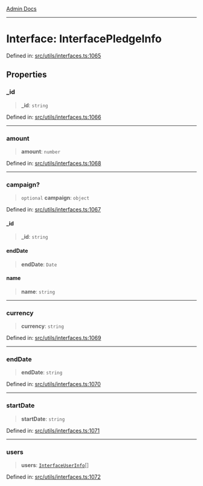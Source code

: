 [Admin Docs](/)

***

# Interface: InterfacePledgeInfo

Defined in: [src/utils/interfaces.ts:1065](https://github.com/PalisadoesFoundation/talawa-admin/blob/main/src/utils/interfaces.ts#L1065)

## Properties

### \_id

> **\_id**: `string`

Defined in: [src/utils/interfaces.ts:1066](https://github.com/PalisadoesFoundation/talawa-admin/blob/main/src/utils/interfaces.ts#L1066)

***

### amount

> **amount**: `number`

Defined in: [src/utils/interfaces.ts:1068](https://github.com/PalisadoesFoundation/talawa-admin/blob/main/src/utils/interfaces.ts#L1068)

***

### campaign?

> `optional` **campaign**: `object`

Defined in: [src/utils/interfaces.ts:1067](https://github.com/PalisadoesFoundation/talawa-admin/blob/main/src/utils/interfaces.ts#L1067)

#### \_id

> **\_id**: `string`

#### endDate

> **endDate**: `Date`

#### name

> **name**: `string`

***

### currency

> **currency**: `string`

Defined in: [src/utils/interfaces.ts:1069](https://github.com/PalisadoesFoundation/talawa-admin/blob/main/src/utils/interfaces.ts#L1069)

***

### endDate

> **endDate**: `string`

Defined in: [src/utils/interfaces.ts:1070](https://github.com/PalisadoesFoundation/talawa-admin/blob/main/src/utils/interfaces.ts#L1070)

***

### startDate

> **startDate**: `string`

Defined in: [src/utils/interfaces.ts:1071](https://github.com/PalisadoesFoundation/talawa-admin/blob/main/src/utils/interfaces.ts#L1071)

***

### users

> **users**: [`InterfaceUserInfo`](InterfaceUserInfo.md)[]

Defined in: [src/utils/interfaces.ts:1072](https://github.com/PalisadoesFoundation/talawa-admin/blob/main/src/utils/interfaces.ts#L1072)
